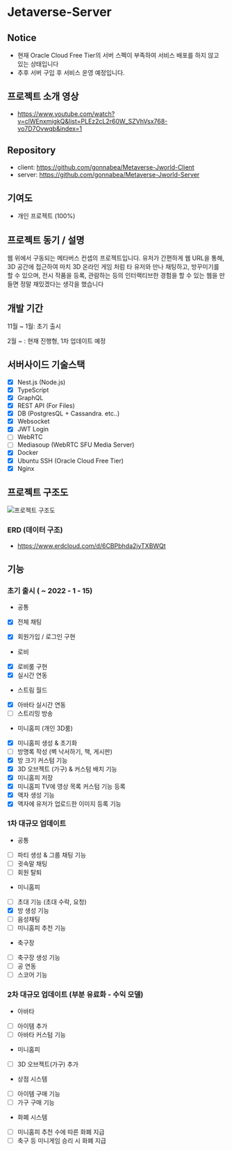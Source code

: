 # Jetaverse-Server

## Notice
- 현재 Oracle Cloud Free Tier의 서버 스펙이 부족하여 서비스 배포를 하지 않고 있는 상태입니다
- 추후 서버 구입 후 서비스 운영 예정입니다.

## 프로젝트 소개 영상
- https://www.youtube.com/watch?v=clWEnxmigkQ&list=PLEz2cL2r60W_SZVhVsx768-vo7D7Ovwqb&index=1

## Repository

- client: https://github.com/gonnabea/Metaverse-Jworld-Client
- server: https://github.com/gonnabea/Metaverse-Jworld-Server

## 기여도
- 개인 프로젝트 (100%)

## 프로젝트 동기 / 설명

웹 위에서 구동되는 메타버스 컨셉의 프로젝트입니다.
유저가 간편하게 웹 URL을 통해,
3D 공간에 접근하여 마치 3D 온라인 게임 처럼 타 유저와 만나 채팅하고, 
방꾸미기를 할 수 있으며, 전시 작품을 등록, 관람하는 등의
인터랙티브한 경험을 할 수 있는 웹을 만들면 정말 재밌겠다는 생각을 했습니다

## 개발 기간

11월 ~ 1월: 초기 출시

2월 ~ : 현재 진행형, 1차 업데이트 예정 

## 서버사이드 기술스택

- [x] Nest.js (Node.js)
- [x] TypeScript
- [x] GraphQL
- [x] REST API (For Files)
- [x] DB (PostgresQL + Cassandra. etc..)
- [x] Websocket
- [x] JWT Login
- [ ] WebRTC
- [ ] Mediasoup (WebRTC SFU Media Server)
- [x] Docker
- [x] Ubuntu SSH (Oracle Cloud Free Tier)
- [x] Nginx

## 프로젝트 구조도

![프로젝트 구조도](https://user-images.githubusercontent.com/48288590/152673864-e99996b6-8b69-4ecd-ae18-ec71142683f3.jpg)

### ERD (데이터 구조)

- https://www.erdcloud.com/d/6CBPbhda2jyTXBWQt

## 기능

### 초기 출시 ( ~ 2022 - 1 - 15)

- 공통

- [x] 전체 채팅
- [x] 회원가입 / 로그인 구현


- 로비

- [x] 로비룸 구현
- [x] 실시간 연동

- 스트림 월드

- [x] 아바타 실시간 연동
- [ ] 스트리밍 방송

- 미니홈피 (개인 3D룸)

- [x] 미니홈피 생성 & 초기화
- [ ] 방명록 작성 (벽 낙서하기, 책, 게시판)
- [x] 방 크기 커스텀 기능
- [x] 3D 오브젝트 (가구) & 커스텀 배치 기능
- [x] 미니홈피 저장
- [x] 미니홈피 TV에 영상 목록 커스텀 기능 등록
- [x] 액자 생성 기능
- [x] 액자에 유저가 업로드한 이미지 등록 기능

### 1차 대규모 업데이트

- 공통

- [ ] 파티 생성 & 그룹 채팅 기능
- [ ] 귓속말 채팅
- [ ] 회원 탈퇴

- 미니홈피

- [ ] 초대 기능 (초대 수락, 요청)
- [x] 방 생성 기능
- [ ] 음성채팅
- [ ] 미니홈피 추천 기능

- 축구장

- [ ] 축구장 생성 기능
- [ ] 공 연동
- [ ] 스코어 기능

### 2차 대규모 업데이트 (부분 유료화 - 수익 모델)

- 아바타

- [ ] 아이템 추가
- [ ] 아바타 커스텀 기능

- 미니홈피

- [ ] 3D 오브젝트(가구) 추가

- 상점 시스템

- [ ] 아이템 구매 기능
- [ ] 가구 구매 기능

- 화폐 시스템

- [ ] 미니홈피 추천 수에 따른 화폐 지급
- [ ] 축구 등 미니게임 승리 시 화폐 지급
